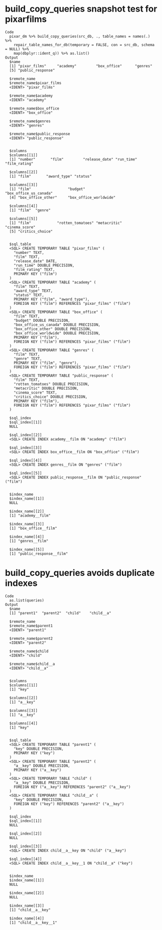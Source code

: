 # build_copy_queries snapshot test for pixarfilms

    Code
      pixar_dm %>% build_copy_queries(src_db, ., table_names = names(.) %>%
        repair_table_names_for_db(temporary = FALSE, con = src_db, schema = NULL) %>%
        map(dbplyr::ident_q)) %>% as.list()
    Output
      $name
      [1] "pixar_films"     "academy"         "box_office"      "genres"         
      [5] "public_response"
      
      $remote_name
      $remote_name$pixar_films
      <IDENT> "pixar_films"
      
      $remote_name$academy
      <IDENT> "academy"
      
      $remote_name$box_office
      <IDENT> "box_office"
      
      $remote_name$genres
      <IDENT> "genres"
      
      $remote_name$public_response
      <IDENT> "public_response"
      
      
      $columns
      $columns[[1]]
      [1] "number"       "film"         "release_date" "run_time"     "film_rating" 
      
      $columns[[2]]
      [1] "film"       "award_type" "status"    
      
      $columns[[3]]
      [1] "film"                 "budget"               "box_office_us_canada"
      [4] "box_office_other"     "box_office_worldwide"
      
      $columns[[4]]
      [1] "film"  "genre"
      
      $columns[[5]]
      [1] "film"            "rotten_tomatoes" "metacritic"      "cinema_score"   
      [5] "critics_choice" 
      
      
      $sql_table
      <SQL> CREATE TEMPORARY TABLE "pixar_films" (
        "number" TEXT,
        "film" TEXT,
        "release_date" DATE,
        "run_time" DOUBLE PRECISION,
        "film_rating" TEXT,
        PRIMARY KEY ("film")
      )
      <SQL> CREATE TEMPORARY TABLE "academy" (
        "film" TEXT,
        "award_type" TEXT,
        "status" TEXT,
        PRIMARY KEY ("film", "award_type"),
        FOREIGN KEY ("film") REFERENCES "pixar_films" ("film")
      )
      <SQL> CREATE TEMPORARY TABLE "box_office" (
        "film" TEXT,
        "budget" DOUBLE PRECISION,
        "box_office_us_canada" DOUBLE PRECISION,
        "box_office_other" DOUBLE PRECISION,
        "box_office_worldwide" DOUBLE PRECISION,
        PRIMARY KEY ("film"),
        FOREIGN KEY ("film") REFERENCES "pixar_films" ("film")
      )
      <SQL> CREATE TEMPORARY TABLE "genres" (
        "film" TEXT,
        "genre" TEXT,
        PRIMARY KEY ("film", "genre"),
        FOREIGN KEY ("film") REFERENCES "pixar_films" ("film")
      )
      <SQL> CREATE TEMPORARY TABLE "public_response" (
        "film" TEXT,
        "rotten_tomatoes" DOUBLE PRECISION,
        "metacritic" DOUBLE PRECISION,
        "cinema_score" TEXT,
        "critics_choice" DOUBLE PRECISION,
        PRIMARY KEY ("film"),
        FOREIGN KEY ("film") REFERENCES "pixar_films" ("film")
      )
      
      $sql_index
      $sql_index[[1]]
      NULL
      
      $sql_index[[2]]
      <SQL> CREATE INDEX academy__film ON "academy" ("film")
      
      $sql_index[[3]]
      <SQL> CREATE INDEX box_office__film ON "box_office" ("film")
      
      $sql_index[[4]]
      <SQL> CREATE INDEX genres__film ON "genres" ("film")
      
      $sql_index[[5]]
      <SQL> CREATE INDEX public_response__film ON "public_response" ("film")
      
      
      $index_name
      $index_name[[1]]
      NULL
      
      $index_name[[2]]
      [1] "academy__film"
      
      $index_name[[3]]
      [1] "box_office__film"
      
      $index_name[[4]]
      [1] "genres__film"
      
      $index_name[[5]]
      [1] "public_response__film"
      
      

# build_copy_queries avoids duplicate indexes

    Code
      as.list(queries)
    Output
      $name
      [1] "parent1"  "parent2"  "child"    "child__a"
      
      $remote_name
      $remote_name$parent1
      <IDENT> "parent1"
      
      $remote_name$parent2
      <IDENT> "parent2"
      
      $remote_name$child
      <IDENT> "child"
      
      $remote_name$child__a
      <IDENT> "child__a"
      
      
      $columns
      $columns[[1]]
      [1] "key"
      
      $columns[[2]]
      [1] "a__key"
      
      $columns[[3]]
      [1] "a__key"
      
      $columns[[4]]
      [1] "key"
      
      
      $sql_table
      <SQL> CREATE TEMPORARY TABLE "parent1" (
        "key" DOUBLE PRECISION,
        PRIMARY KEY ("key")
      )
      <SQL> CREATE TEMPORARY TABLE "parent2" (
        "a__key" DOUBLE PRECISION,
        PRIMARY KEY ("a__key")
      )
      <SQL> CREATE TEMPORARY TABLE "child" (
        "a__key" DOUBLE PRECISION,
        FOREIGN KEY ("a__key") REFERENCES "parent2" ("a__key")
      )
      <SQL> CREATE TEMPORARY TABLE "child__a" (
        "key" DOUBLE PRECISION,
        FOREIGN KEY ("key") REFERENCES "parent2" ("a__key")
      )
      
      $sql_index
      $sql_index[[1]]
      NULL
      
      $sql_index[[2]]
      NULL
      
      $sql_index[[3]]
      <SQL> CREATE INDEX child__a__key ON "child" ("a__key")
      
      $sql_index[[4]]
      <SQL> CREATE INDEX child__a__key__1 ON "child__a" ("key")
      
      
      $index_name
      $index_name[[1]]
      NULL
      
      $index_name[[2]]
      NULL
      
      $index_name[[3]]
      [1] "child__a__key"
      
      $index_name[[4]]
      [1] "child__a__key__1"
      
      

